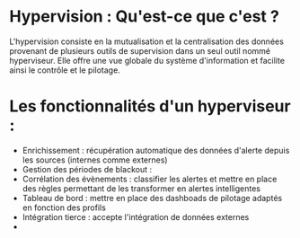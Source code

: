 # Hypervision :  Qu'est-ce que c'est ?

L'hypervision consiste en la mutualisation et la centralisation des données provenant de plusieurs outils de supervision dans un seul outil nommé hyperviseur. Elle offre une vue globale du système d'information et facilite ainsi le contrôle et le pilotage. 

# Les fonctionnalités d'un hyperviseur :
  * Enrichissement : récupération automatique des données d'alerte depuis les sources (internes comme externes)
  * Gestion des périodes de blackout : 
  * Corrélation des évènements : classifier les alertes et mettre en place des règles permettant de les transformer en alertes intelligentes
  * Tableau de bord : mettre en place des dashboads de pilotage adaptés en fonction des profils
  * Intégration tierce : accepte l'intégration de données externes
  * 
